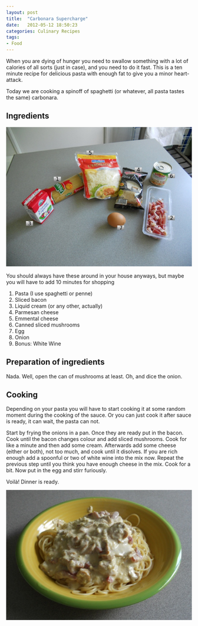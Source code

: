 ```yaml
---
layout: post
title:  "Carbonara Supercharge"
date:   2012-05-12 18:50:23
categories: Culinary Recipes
tags:
- Food
---
```


When you are dying of hunger you need to swallow something with a lot of
calories of all sorts (just in case), and you need to do it fast. This is a ten
minute recipe for delicious pasta with enough fat to give you a minor
heart-attack.

Today we are cooking a spinoff of spaghetti (or whatever, all pasta tastes the
same) carbonara.

## Ingredients

![ingredients]


You should always have these around in your house anyways, but maybe you will
have to add 10 minutes for shopping

 1. Pasta (I use spaghetti or penne)
 2. Sliced bacon
 3. Liquid cream (or any other, actually)
 4. Parmesan cheese
 5. Emmental cheese
 6. Canned sliced mushrooms
 7. Egg
 8. Onion
 9. Bonus: White Wine

## Preparation of ingredients

Nada. Well, open the can of mushrooms at least. Oh, and dice the onion.

## Cooking

Depending on your pasta you will have to start cooking it at some random moment
during the cooking of the sauce. Or you can just cook it after sauce is ready,
it can wait, the pasta can not.

Start by frying the onions in a pan. Once they are ready put in the bacon. Cook
until the bacon changes colour and add sliced mushrooms. Cook for like a minute
and then add some cream. Afterwards add some cheese (either or both), not too
much, and cook until it disolves. If you are rich enough add a spoonful or two
of white wine into the mix now. Repeat the previous step until you think you
have enough cheese in the mix. Cook for a bit. Now put in the egg and stirr
furiously.

Voilà! Dinner is ready.

![finished]

[ingredients]: /images/carbonara-supercharge/Ingredients.jpg "Carbonara Supercharge Ingredients"
[finished]: /images/carbonara-supercharge/Finished.jpg "Carbonara Supercharge"
